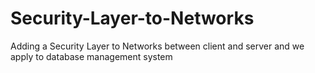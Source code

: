 # Security-Layer-to-Networks
Adding a Security Layer to Networks between client and server and we apply to  database management system 
